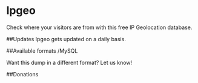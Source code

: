 # Ipgeo
Check where your visitors are from with this free IP Geolocation database.

##Updates
Ipgeo gets updated on a daily basis.

##Available formats
/MySQL

Want this dump in a different format? Let us know!

##Donations


